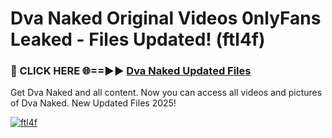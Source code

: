 # Dva Naked Original Videos 0nlyFans Leaked - Files Updated! (ftl4f)

<h3>🔴 CLICK HERE 🌐==►► <a href="https://tinyurl.com/up5wt9bj" rel="nofollow">Dva Naked Updated Files</a></h3>

Get Dva Naked and all content. Now you can access all videos and pictures of Dva Naked. New Updated Files 2025!

[![ftl4f](https://i.imgur.com/ABiUzMV.gif)](https://tinyurl.com/up5wt9bj)
